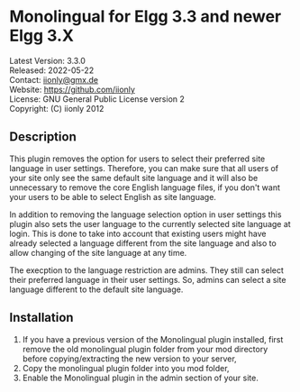 Monolingual for Elgg 3.3 and newer Elgg 3.X
===========================================

Latest Version: 3.3.0  
Released: 2022-05-22  
Contact: iionly@gmx.de  
Website: https://github.com/iionly  
License: GNU General Public License version 2  
Copyright: (C) iionly 2012


Description
-----------

This plugin removes the option for users to select their preferred site language in user settings. Therefore, you can make sure that all users of your site only see the same default site language and it will also be unnecessary to remove the core English language files, if you don't want your users to be able to select English as site language.

In addition to removing the language selection option in user settings this plugin also sets the user language to the currently selected site language at login. This is done to take into account that existing users might have already selected a language different from the site language and also to allow changing of the site language at any time.

The execption to the language restriction are admins. They still can select their preferred language in their user settings. So, admins can select a site language different to the default site language.


Installation
------------

1. If you have a previous version of the Monolingual plugin installed, first remove the old monolingual plugin folder from your mod directory before copying/extracting the new version to your server,
2. Copy the monolingual plugin folder into you mod folder,
3. Enable the Monolingual plugin in the admin section of your site.
